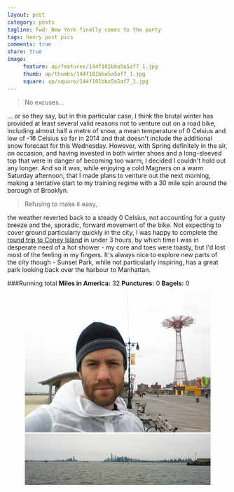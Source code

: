 ```yaml
---
layout: post
category: posts
tagline: Fwd: New York finally comes to the party
tags: henry post pics
comments: true
share: true
image: 
     feature: ap/features/144f101bba5a5af7_1.jpg
     thumb: ap/thumbs/144f101bba5a5af7_1.jpg
     square: ap/square/144f101bba5a5af7_1.jpg
---
```

> No excuses...

... or so they say, but in this particular case, I think the brutal winter
has provided at least several valid reasons not to venture out on a road
bike, including almost half a metre of snow, a mean temperature of 0
Celsius and low of -16 Celsius so far in 2014 and that doesn't include the
additional snow forecast for this Wednesday. However, with Spring
definitely in the air, on occasion, and having invested in both winter
shoes and a long-sleeved top that were in danger of becoming too warm, I
decided I couldn't hold out any longer. And so it was, while enjoying a
cold Magners on a warm Saturday afternoon, that I made plans to venture out
the next morning, making a tentative start to my training regime with a 30
mile spin around the borough of Brooklyn.

> Refusing to make it easy,

the weather reverted back to a steady 0 Celsius, not accounting for a gusty
breeze and the, sporadic, forward movement of the bike. Not expecting to
cover ground particularly quickly in the city, I was happy to complete the
[round trip to Coney Island](http://www.mapmyfitness.com/workout/514870565)
in under 3 hours, by which time I was in desperate need of a hot shower -
my core and toes were toasty, but I'd lost most of the feeling in my
fingers. It's always nice to explore new parts of the city though - Sunset
Park, while not particularly inspiring, has a great park looking back over
the harbour to Manhattan.

###Running total
**Miles in America:** 32
**Punctures:** 0
**Bagels:** 0
<figure class="half">
<a href = "/images/ap/standard/144f101bba5a5af7_1.jpg">
<img src="/images/ap/standard/144f101bba5a5af7_1.jpg">
</a><a href = "/images/ap/standard/144f101bba5a5af7_2.jpg">
<img src="/images/ap/standard/144f101bba5a5af7_2.jpg">
</a></figure>
